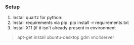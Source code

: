 

### Setup

1. Install quartz for python: 
2. Install requirements via pip: pip install -r requirements.txt
3. Install X11 (if it isn't already present in environment
> apt-get install ubuntu-desktop gdm vnc4server
